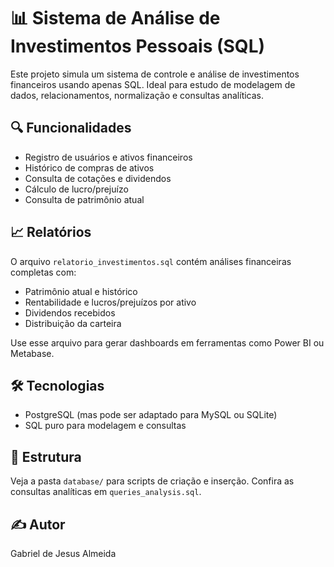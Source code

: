 # 📊 Sistema de Análise de Investimentos Pessoais (SQL)

Este projeto simula um sistema de controle e análise de investimentos financeiros usando apenas SQL. Ideal para estudo de modelagem de dados, relacionamentos, normalização e consultas analíticas.

## 🔍 Funcionalidades
- Registro de usuários e ativos financeiros
- Histórico de compras de ativos
- Consulta de cotações e dividendos
- Cálculo de lucro/prejuízo
- Consulta de patrimônio atual

## 📈 Relatórios

O arquivo `relatorio_investimentos.sql` contém análises financeiras completas com:

- Patrimônio atual e histórico
- Rentabilidade e lucros/prejuízos por ativo
- Dividendos recebidos
- Distribuição da carteira

Use esse arquivo para gerar dashboards em ferramentas como Power BI ou Metabase.

## 🛠 Tecnologias
- PostgreSQL (mas pode ser adaptado para MySQL ou SQLite)
- SQL puro para modelagem e consultas

## 📁 Estrutura
Veja a pasta `database/` para scripts de criação e inserção.
Confira as consultas analíticas em `queries_analysis.sql`.

## ✍️ Autor
Gabriel de Jesus Almeida
